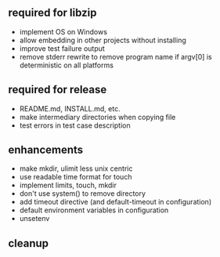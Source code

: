 ## required for libzip

* implement OS on Windows
* allow embedding in other projects without installing
* improve test failure output
* remove stderr rewrite to remove program name if argv[0] is deterministic on all platforms

## required for release

* README.md, INSTALL.md, etc.
* make intermediary directories when copying file
* test errors in test case description

## enhancements

* make mkdir, ulimit less unix centric
* use readable time format for touch
* implement limits, touch, mkdir
* don't use system() to remove directory
* add timeout directive (and default-timeout in configuration)
* default environment variables in configuration
* unsetenv

## cleanup


